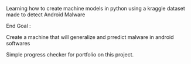 Learning how to create machine models in python using a kraggle dataset made to detect Android Malware

End Goal :

Create a machine that will generalize and prredict malware in android softwares 


Simple progress checker for portfolio on this project. 
